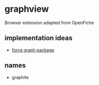 # graphview
Browser extension adapted from OpenFiche


## implementation ideas
- [force graph package](https://github.com/vasturiano/force-graph)

## names
- graphite